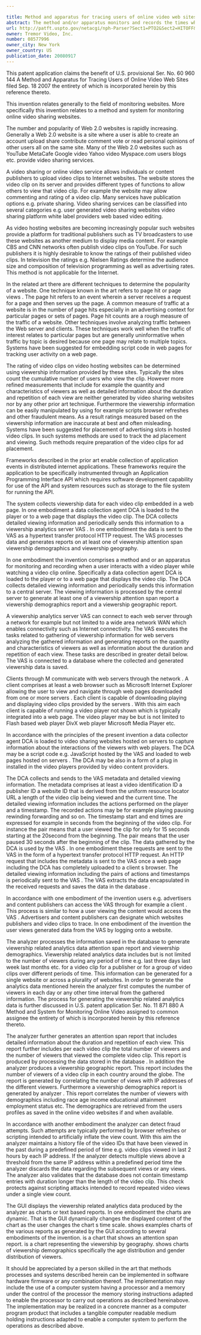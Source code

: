 ```yaml
---

title: Method and apparatus for tracing users of online video web sites
abstract: The method and/or apparatus monitors and records the times when a user interacts with a network video player, e.g. a web video player, while watching an online video clip. Specifically, a data collection agent (DCA) is loaded to the player or to a web page that displays the video clip. The DCA collects detailed viewing information and periodically sends this information to a central server. The viewing information is processed by the central server to generate at least one of: a viewership attention span report, a viewership demographics report, and a viewership geographic report.
url: http://patft.uspto.gov/netacgi/nph-Parser?Sect1=PTO2&Sect2=HITOFF&p=1&u=%2Fnetahtml%2FPTO%2Fsearch-adv.htm&r=1&f=G&l=50&d=PALL&S1=08577996&OS=08577996&RS=08577996
owner: Tremor Video, Inc.
number: 08577996
owner_city: New York
owner_country: US
publication_date: 20080917
---
```

This patent application claims the benefit of U.S. provisional Ser. No. 60 960 144 A Method and Apparatus for Tracing Users of Online Video Web Sites filed Sep. 18 2007 the entirety of which is incorporated herein by this reference thereto.

This invention relates generally to the field of monitoring websites. More specifically this invention relates to a method and system for monitoring online video sharing websites.

The number and popularity of Web 2.0 websites is rapidly increasing. Generally a Web 2.0 website is a site where a user is able to create an account upload share contribute comment vote or read personal opinions of other users all on the same site. Many of the Web 2.0 websites such as YouTube MetaCafe Google video Yahoo video Myspace.com users blogs etc. provide video sharing services.

A video sharing or online video service allows individuals or content publishers to upload video clips to Internet websites. The website stores the video clip on its server and provides different types of functions to allow others to view that video clip. For example the website may allow commenting and rating of a video clip. Many services have publication options e.g. private sharing. Video sharing services can be classified into several categories e.g. user generated video sharing websites video sharing platform white label providers web based video editing.

As video hosting websites are becoming increasingly popular such websites provide a platform for traditional publishers such as TV broadcasters to use these websites as another medium to display media content. For example CBS and CNN networks often publish video clips on YouTube. For such publishers it is highly desirable to know the ratings of their published video clips. In television the ratings e.g. Nielsen Ratings determine the audience size and composition of television programming as well as advertising rates. This method is not applicable for the Internet.

In the related art there are different techniques to determine the popularity of a website. One technique known in the art refers to page hit or page views . The page hit refers to an event wherein a server receives a request for a page and then serves up the page. A common measure of traffic at a website is in the number of page hits especially in an advertising context for particular pages or sets of pages. Page hit counts are a rough measure of the traffic of a website. Other techniques involve analyzing traffic between the Web server and clients. These techniques work well when the traffic of interest relates to particular pages but are generally uninformative when traffic by topic is desired because one page may relate to multiple topics. Systems have been suggested for embedding script code in web pages for tracking user activity on a web page.

The rating of video clips on video hosting websites can be determined using viewership information provided by these sites. Typically the sites count the cumulative number of users who view the clip. However more refined measurements that include for example the quantity and characteristics of viewers as well as detailed information about the duration and repetition of each view are neither generated by video sharing websites nor by any other prior art technique. Furthermore the viewership information can be easily manipulated by using for example scripts browser refreshes and other fraudulent means. As a result ratings measured based on the viewership information are inaccurate at best and often misleading. Systems have been suggested for placement of advertising slots in hosted video clips. In such systems methods are used to track the ad placement and viewing. Such methods require preparation of the video clips for ad placement.

Frameworks described in the prior art enable collection of application events in distributed internet applications. These frameworks require the application to be specifically instrumented through an Application Programming Interface API which requires software development capability for use of the API and system resources such as storage to the file system for running the API.

The system collects viewership data for each video clip embedded in a web page. In one embodiment a data collection agent DCA is loaded to the player or to a web page that displays the video clip. The DCA collects detailed viewing information and periodically sends this information to a viewership analytics server VAS . In one embodiment the data is sent to the VAS as a hypertext transfer protocol HTTP request. The VAS processes data and generates reports on at least one of viewership attention span viewership demographics and viewership geography.

In one embodiment the invention comprises a method and or an apparatus for monitoring and recording when a user interacts with a video player while watching a video clip online. Specifically a data collection agent DCA is loaded to the player or to a web page that displays the video clip. The DCA collects detailed viewing information and periodically sends this information to a central server. The viewing information is processed by the central server to generate at least one of a viewership attention span report a viewership demographics report and a viewership geographic report.

A viewership analytics server VAS can connect to each web server through a network for example but not limited to a wide area network WAN which enables connectivity such as Internet connectivity. The VAS executes the tasks related to gathering of viewership information for web servers analyzing the gathered information and generating reports on the quantity and characteristics of viewers as well as information about the duration and repetition of each view. These tasks are described in greater detail below. The VAS is connected to a database where the collected and generated viewership data is saved.

Clients through M communicate with web servers through the network . A client comprises at least a web browser such as Microsoft Internet Explorer allowing the user to view and navigate through web pages downloaded from one or more servers . Each client is capable of downloading playing and displaying video clips provided by the servers . With this aim each client is capable of running a video player not shown which is typically integrated into a web page. The video player may be but is not limited to Flash based web player DivX web player Microsoft Media Player etc.

In accordance with the principles of the present invention a data collector agent DCA is loaded to video sharing websites hosted on servers to capture information about the interactions of the viewers with web players. The DCA may be a script code e.g. JavaScript hosted by the VAS and loaded to web pages hosted on servers . The DCA may be also in a form of a plug in installed in the video players provided by video content providers.

The DCA collects and sends to the VAS metadata and detailed viewing information. The metadata comprises at least a video identification ID a publisher ID a website ID that is derived from the uniform resource locator URL a length of the video clip being viewed and the current time. The detailed viewing information includes the actions performed on the player and a timestamp. The recorded actions may be for example playing pausing rewinding forwarding and so on. The timestamp start and end times are expressed for example in seconds from the beginning of the video clip. For instance the pair means that a user viewed the clip for only for 15 seconds starting at the 20second from the beginning. The pair means that the user paused 30 seconds after the beginning of the clip. The data gathered by the DCA is used by the VAS . In one embodiment these requests are sent to the VAS in the form of a hypertext transfer protocol HTTP request. An HTTP request that includes the metadata is sent to the VAS once a web page including the DCA has completely uploaded to a client s browser. The detailed viewing information including the pairs of actions and timestamps is periodically sent to the VAS . The VAS extracts the data encapsulated in the received requests and saves the data in the database .

In accordance with one embodiment of the invention users e.g. advertisers and content publishers can access the VAS through for example a client . This process is similar to how a user viewing the content would access the VAS . Advertisers and content publishers can designate which websites publishers and video clips to trace. In one embodiment of the invention the user views generated data from the VAS by logging onto a website.

The analyzer processes the information saved in the database to generate viewership related analytics data attention span report and viewership demographics. Viewership related analytics data includes but is not limited to the number of viewers during any period of time e.g. last three days last week last months etc. for a video clip for a publisher or for a group of video clips over different periods of time. This information can be generated for a single website or across a plurality of websites. In order to generate the analytics data mentioned herein the analyzer first computes the number of viewers in each day or any other time interval from the gathered information. The process for generating the viewership related analytics data is further discussed in U.S. patent application Ser. No. 11 871 880 A Method and System for Monitoring Online Video assigned to common assignee the entirety of which is incorporated herein by this reference thereto.

The analyzer further generates an attention span report that includes detailed information about the duration and repetition of each view. This report further includes per each video clip the total number of viewers and the number of viewers that viewed the complete video clip. This report is produced by processing the data stored in the database . In addition the analyzer produces a viewership geographic report. This report includes the number of viewers of a video clip in each country around the globe. The report is generated by correlating the number of views with IP addresses of the different viewers. Furthermore a viewership demographics report is generated by analyzer . This report correlates the number of viewers with demographics including race age income educational attainment employment status etc. The demographics are retrieved from the users profiles as saved in the online video websites if and when available.

In accordance with another embodiment the analyzer can detect fraud attempts. Such attempts are typically performed by browser refreshes or scripting intended to artificially inflate the view count. With this aim the analyzer maintains a history file of the video IDs that have been viewed in the past during a predefined period of time e.g. video clips viewed in last 2 hours by each IP address. If the analyzer detects multiple views above a threshold from the same IP address within a predefined period time the analyzer discards the data regarding the subsequent views or any views. The analyzer also validates that the database does not contain timestamp entries with duration longer than the length of the video clip. This check protects against scripting attacks intended to record repeated video views under a single view count.

The GUI displays the viewership related analytics data produced by the analyzer as charts or text based reports. In one embodiment the charts are dynamic. That is the GUI dynamically changes the displayed content of the chart as the user changes the chart s time scale. shows examples charts of the various reports as generated by the GUI according to several embodiments of the invention. is a chart that shows an attention span report. is a chart representing the viewership by geography. shows charts of viewership demographics specifically the age distribution and gender distribution of viewers.

It should be appreciated by a person skilled in the art that methods processes and systems described herein can be implemented in software hardware firmware or any combination thereof. The implementation may include the use of a computer system having a processor and a memory under the control of the processor the memory storing instructions adapted to enable the processor to carry out operations as described hereinabove. The implementation may be realized in a concrete manner as a computer program product that includes a tangible computer readable medium holding instructions adapted to enable a computer system to perform the operations as described above.

